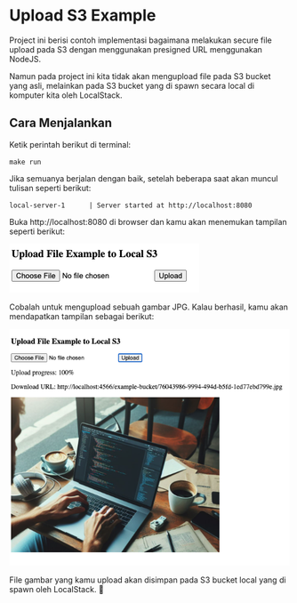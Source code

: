 # Upload S3 Example

Project ini berisi contoh implementasi bagaimana melakukan secure file upload pada S3 dengan menggunakan presigned URL menggunakan NodeJS.

Namun pada project ini kita tidak akan mengupload file pada S3 bucket yang asli, melainkan pada S3 bucket yang di spawn secara local di komputer kita oleh LocalStack.

## Cara Menjalankan

Ketik perintah berikut di terminal:

```
make run
```

Jika semuanya berjalan dengan baik, setelah beberapa saat akan muncul tulisan seperti berikut:

```
local-server-1      | Server started at http://localhost:8080
```

Buka http://localhost:8080 di browser dan kamu akan menemukan tampilan seperti berikut:

![Example Screen 1](./docs/example_screen_1.png)

Cobalah untuk mengupload sebuah gambar JPG. Kalau berhasil, kamu akan mendapatkan tampilan sebagai berikut:

![Example Screen 2](./docs/example_screen_2.png)

File gambar yang kamu upload akan disimpan pada S3 bucket local yang di spawn oleh LocalStack. 🎉